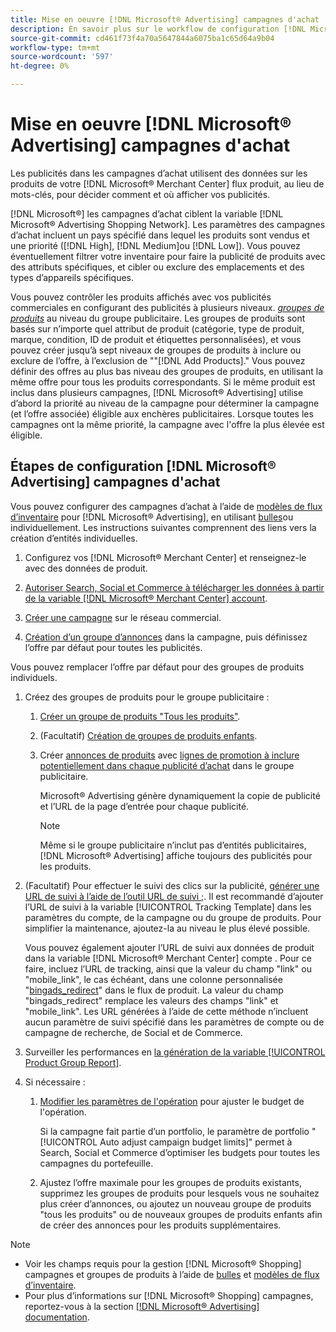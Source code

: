 ```yaml
---
title: Mise en oeuvre [!DNL Microsoft® Advertising] campagnes d'achat
description: En savoir plus sur le workflow de configuration [!DNL Microsoft® Advertising] campagnes d’achat.
source-git-commit: cd461f73f4a70a5647844a6075ba1c65d64a9b04
workflow-type: tm+mt
source-wordcount: '597'
ht-degree: 0%

---
```


# Mise en oeuvre [!DNL Microsoft® Advertising] campagnes d&#39;achat

Les publicités dans les campagnes d’achat utilisent des données sur les produits de votre [!DNL Microsoft® Merchant Center] flux produit, au lieu de mots-clés, pour décider comment et où afficher vos publicités.

[!DNL Microsoft®] les campagnes d’achat ciblent la variable [!DNL Microsoft® Advertising Shopping Network]. Les paramètres des campagnes d’achat incluent un pays spécifié dans lequel les produits sont vendus et une priorité ([!DNL High], [!DNL Medium]ou [!DNL Low]). Vous pouvez éventuellement filtrer votre inventaire pour faire la publicité de produits avec des attributs spécifiques, et cibler ou exclure des emplacements et des types d’appareils spécifiques.

Vous pouvez contrôler les produits affichés avec vos publicités commerciales en configurant des publicités à plusieurs niveaux. *[groupes de produits](/help/search-social-commerce/campaign-management/campaigns/product-group-about.md)* au niveau du groupe publicitaire. Les groupes de produits sont basés sur n’importe quel attribut de produit (catégorie, type de produit, marque, condition, ID de produit et étiquettes personnalisées), et vous pouvez créer jusqu’à sept niveaux de groupes de produits à inclure ou exclure de l’offre, à l’exclusion de &quot;&quot;[!DNL Add Products].&quot; Vous pouvez définir des offres au plus bas niveau des groupes de produits, en utilisant la même offre pour tous les produits correspondants. Si le même produit est inclus dans plusieurs campagnes, [!DNL Microsoft® Advertising] utilise d’abord la priorité au niveau de la campagne pour déterminer la campagne (et l’offre associée) éligible aux enchères publicitaires. Lorsque toutes les campagnes ont la même priorité, la campagne avec l&#39;offre la plus élevée est éligible.

## Étapes de configuration [!DNL Microsoft® Advertising] campagnes d&#39;achat

Vous pouvez configurer des campagnes d’achat à l’aide de [modèles de flux d’inventaire](/help/search-social-commerce/campaign-management/inventory-feeds/inventory-feeds-about.md) pour [!DNL Microsoft® Advertising], en utilisant [bulles](/help/search-social-commerce/campaign-management/bulksheets/bulksheet-about.md)ou individuellement. Les instructions suivantes comprennent des liens vers la création d’entités individuelles.

1. Configurez vos [!DNL Microsoft® Merchant Center] et renseignez-le avec des données de produit.

1. [Autoriser Search, Social et Commerce à télécharger les données à partir de la variable [!DNL Microsoft® Merchant Center] account](/help/search-social-commerce/campaign-management/accounts/merchant-account-manage.md).

1. [Créer une campagne](/help/search-social-commerce/campaign-management/campaigns/campaign-manage.md) sur le réseau commercial.

1. [Création d’un groupe d’annonces](/help/search-social-commerce/campaign-management/campaigns/ad-group-manage.md) dans la campagne, puis définissez l’offre par défaut pour toutes les publicités.

Vous pouvez remplacer l’offre par défaut pour des groupes de produits individuels.

1. Créez des groupes de produits pour le groupe publicitaire :

   1. [Créer un groupe de produits &quot;Tous les produits&quot;](/help/search-social-commerce/campaign-management/campaigns/product-group-manage.md).

   1. (Facultatif) [Création de groupes de produits enfants](/help/search-social-commerce/campaign-management/campaigns/product-group-manage.md).

   1. Créer [annonces de produits](/help/search-social-commerce/campaign-management/campaigns/ad-manage.md) avec [lignes de promotion à inclure potentiellement dans chaque publicité d’achat](/help/search-social-commerce/campaign-management/campaigns/product-group-settings-microsoft.md) dans le groupe publicitaire.

      Microsoft® Advertising génère dynamiquement la copie de publicité et l’URL de la page d’entrée pour chaque publicité.

      >[!NOTE]
      >
      >Même si le groupe publicitaire n’inclut pas d’entités publicitaires, [!DNL Microsoft® Advertising] affiche toujours des publicités pour les produits.

1. (Facultatif) Pour effectuer le suivi des clics sur la publicité, [générer une URL de suivi à l’aide de l’outil URL de suivi ;](/help/search-social-commerce/tools/click-tracking-url-generate.md). Il est recommandé d’ajouter l’URL de suivi à la variable [!UICONTROL Tracking Template] dans les paramètres du compte, de la campagne ou du groupe de produits. Pour simplifier la maintenance, ajoutez-la au niveau le plus élevé possible.

   Vous pouvez également ajouter l’URL de suivi aux données de produit dans la variable [!DNL Microsoft® Merchant Center] compte . Pour ce faire, incluez l’URL de tracking, ainsi que la valeur du champ &quot;link&quot; ou &quot;mobile_link&quot;, le cas échéant, dans une colonne personnalisée &quot;[bingads_redirect](https://help.ads.microsoft.com/#apex/3/en/51084)&quot; dans le flux de produit. La valeur du champ &quot;bingads_redirect&quot; remplace les valeurs des champs &quot;link&quot; et &quot;mobile_link&quot;. Les URL générées à l’aide de cette méthode n’incluent aucun paramètre de suivi spécifié dans les paramètres de compte ou de campagne de recherche, de Social et de Commerce.

1. Surveiller les performances en [la génération de la variable [!UICONTROL Product Group Report]](/help/search-social-commerce/reports/management/basic-advanced/basic-advanced-report-generate.md).

1. Si nécessaire :

   1. [Modifier les paramètres de l&#39;opération](/help/search-social-commerce/campaign-management/campaigns/campaign-manage.md) pour ajuster le budget de l&#39;opération.

      Si la campagne fait partie d’un portfolio, le paramètre de portfolio &quot;[!UICONTROL Auto adjust campaign budget limits]&quot; permet à Search, Social et Commerce d’optimiser les budgets pour toutes les campagnes du portefeuille.

   1. Ajustez l’offre maximale pour les groupes de produits existants, supprimez les groupes de produits pour lesquels vous ne souhaitez plus créer d’annonces, ou ajoutez un nouveau groupe de produits &quot;tous les produits&quot; ou de nouveaux groupes de produits enfants afin de créer des annonces pour les produits supplémentaires.

>[!NOTE]
>
>* Voir les champs requis pour la gestion [!DNL Microsoft® Shopping] campagnes et groupes de produits à l’aide de [bulles](/help/search-social-commerce/campaign-management/bulksheets/bulksheet-data-formats/bulksheet-data-microsoft.md) et [modèles de flux d’inventaire](/help/search-social-commerce/campaign-management/inventory-feeds/ad-templates/template-microsoft-shopping.md).
>* Pour plus d’informations sur [!DNL Microsoft® Shopping] campagnes, reportez-vous à la section [[!DNL Microsoft® Advertising] documentation](https://help.ads.microsoft.com/#apex/3/en/50903).

